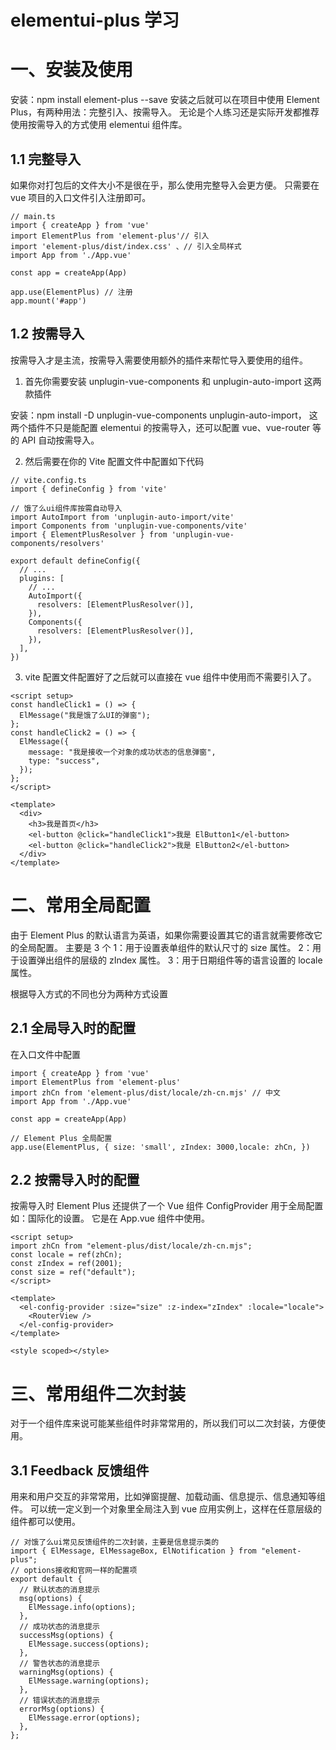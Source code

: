 # elementui-plus 学习

# 一、安装及使用

安装：npm install element-plus --save
安装之后就可以在项目中使用 Element Plus，有两种用法：完整引入、按需导入。
无论是个人练习还是实际开发都推荐使用按需导入的方式使用 elementui 组件库。

## 1.1 完整导入

如果你对打包后的文件大小不是很在乎，那么使用完整导入会更方便。
只需要在 vue 项目的入口文件引入注册即可。

```
// main.ts
import { createApp } from 'vue'
import ElementPlus from 'element-plus'// 引入
import 'element-plus/dist/index.css' 、// 引入全局样式
import App from './App.vue'

const app = createApp(App)

app.use(ElementPlus) // 注册
app.mount('#app')

```

## 1.2 按需导入

按需导入才是主流，按需导入需要使用额外的插件来帮忙导入要使用的组件。

1. 首先你需要安装 unplugin-vue-components 和 unplugin-auto-import 这两款插件

安装：npm install -D unplugin-vue-components unplugin-auto-import，
这两个插件不只是能配置 elementui 的按需导入，还可以配置 vue、vue-router 等的 API 自动按需导入。

2. 然后需要在你的 Vite 配置文件中配置如下代码

```
// vite.config.ts
import { defineConfig } from 'vite'

// 饿了么ui组件库按需自动导入
import AutoImport from 'unplugin-auto-import/vite'
import Components from 'unplugin-vue-components/vite'
import { ElementPlusResolver } from 'unplugin-vue-components/resolvers'

export default defineConfig({
  // ...
  plugins: [
    // ...
    AutoImport({
      resolvers: [ElementPlusResolver()],
    }),
    Components({
      resolvers: [ElementPlusResolver()],
    }),
  ],
})

```

3. vite 配置文件配置好了之后就可以直接在 vue 组件中使用而不需要引入了。

```
<script setup>
const handleClick1 = () => {
  ElMessage("我是饿了么UI的弹窗");
};
const handleClick2 = () => {
  ElMessage({
    message: "我是接收一个对象的成功状态的信息弹窗",
    type: "success",
  });
};
</script>

<template>
  <div>
    <h3>我是首页</h3>
    <el-button @click="handleClick1">我是 ElButton1</el-button>
    <el-button @click="handleClick2">我是 ElButton2</el-button>
  </div>
</template>

```

# 二、常用全局配置

由于 Element Plus 的默认语言为英语，如果你需要设置其它的语言就需要修改它的全局配置。
主要是 3 个
1：用于设置表单组件的默认尺寸的 size 属性。
2：用于设置弹出组件的层级的 zIndex 属性。
3：用于日期组件等的语言设置的 locale 属性。

根据导入方式的不同也分为两种方式设置

## 2.1 全局导入时的配置

在入口文件中配置

```
import { createApp } from 'vue'
import ElementPlus from 'element-plus'
import zhCn from 'element-plus/dist/locale/zh-cn.mjs' // 中文
import App from './App.vue'

const app = createApp(App)

// Element Plus 全局配置
app.use(ElementPlus, { size: 'small', zIndex: 3000,locale: zhCn, })

```

## 2.2 按需导入时的配置

按需导入时 Element Plus 还提供了一个 Vue 组件 ConfigProvider 用于全局配置如：国际化的设置。
它是在 App.vue 组件中使用。

```
<script setup>
import zhCn from "element-plus/dist/locale/zh-cn.mjs";
const locale = ref(zhCn);
const zIndex = ref(2001);
const size = ref("default");
</script>

<template>
  <el-config-provider :size="size" :z-index="zIndex" :locale="locale">
    <RouterView />
  </el-config-provider>
</template>

<style scoped></style>

```

# 三、常用组件二次封装

对于一个组件库来说可能某些组件时非常常用的，所以我们可以二次封装，方便使用。

## 3.1 Feedback 反馈组件

用来和用户交互的非常常用，比如弹窗提醒、加载动画、信息提示、信息通知等组件。
可以统一定义到一个对象里全局注入到 vue 应用实例上，这样在任意层级的组件都可以使用。

```
// 对饿了么ui常见反馈组件的二次封装，主要是信息提示类的
import { ElMessage, ElMessageBox, ElNotification } from "element-plus";
// options接收和官网一样的配置项
export default {
  // 默认状态的消息提示
  msg(options) {
    ElMessage.info(options);
  },
  // 成功状态的消息提示
  successMsg(options) {
    ElMessage.success(options);
  },
  // 警告状态的消息提示
  warningMsg(options) {
    ElMessage.warning(options);
  },
  // 错误状态的消息提示
  errorMsg(options) {
    ElMessage.error(options);
  },
};

```
